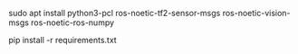 sudo apt install python3-pcl ros-noetic-tf2-sensor-msgs ros-noetic-vision-msgs ros-noetic-ros-numpy

pip install -r requirements.txt